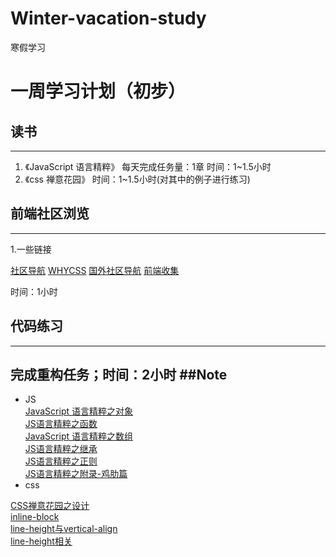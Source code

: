 # Winter-vacation-study
寒假学习


# 一周学习计划（初步）

## 读书
----
1. 《JavaScript 语言精粹》 每天完成任务量：1章  时间：1~1.5小时
2. 《css 禅意花园》  时间：1~1.5小时(对其中的例子进行练习)

## 前端社区浏览
----
   1.一些链接
   
   [社区导航](http://f2er.club/)
   [WHYCSS](http://www.whycss.com/)
   [国外社区导航](http://www.webdesignrepo.com/)
   [前端收集](https://github.com/jikeytang/front-end-collect)
     
   时间：1小时
   
## 代码练习
----
完成重构任务；时间：2小时
##Note
----
* JS  
[JavaScript 语言精粹之对象](https://github.com/luolala/Winter-vacation-study/blob/master/JS/JS%E8%AF%AD%E8%A8%80%E7%B2%BE%E7%B2%B9%E4%B9%8B%E5%AF%B9%E8%B1%A1.md)  
[JS语言精粹之函数](https://github.com/luolala/Winter-vacation-study/blob/master/JS/JS%E8%AF%AD%E8%A8%80%E7%B2%BE%E7%B2%B9%E4%B9%8B%E5%87%BD%E6%95%B0.md)  
[JavaScript 语言精粹之数组](https://github.com/luolala/Winter-vacation-study/blob/master/JS/JS%E8%AF%AD%E8%A8%80%E7%B2%BE%E7%B2%B9%E4%B9%8B%E6%95%B0%E7%BB%84.md)  
[JS语言精粹之继承](https://github.com/luolala/Winter-vacation-study/blob/master/JS/JS%E8%AF%AD%E8%A8%80%E7%B2%BE%E7%B2%B9%E4%B9%8B%E7%BB%A7%E6%89%BF.md)  
[JS语言精粹之正则](https://github.com/luolala/Winter-vacation-study/blob/master/JS/JS%E8%AF%AD%E8%A8%80%E7%B2%BE%E7%B2%B9%E4%B9%8B%E6%AD%A3%E5%88%99.md)  
[JS语言精粹之附录-鸡肋篇](https://github.com/luolala/Winter-vacation-study/blob/master/JS/JS%E8%AF%AD%E8%A8%80%E7%B2%BE%E7%B2%B9%E4%B9%8B%E9%99%84%E5%BD%95-%E9%B8%A1%E8%82%8B%E7%AF%87.md)  
* css  

[CSS禅意花园之设计](https://github.com/luolala/Winter-vacation-study/blob/master/CSS/CSS%E7%A6%85%E6%84%8F%E8%8A%B1%E5%9B%AD%E4%B9%8B%E8%AE%BE%E8%AE%A1.md)  
[inline-block](https://github.com/luolala/Winter-vacation-study/blob/master/CSS/inline-block.md)  
[line-height与vertical-align](https://github.com/luolala/Winter-vacation-study/blob/master/CSS/line-height%20%E4%B8%8Evertical-align.md)  
[line-height相关](https://github.com/luolala/Winter-vacation-study/blob/master/CSS/line-height%E7%9B%B8%E5%85%B3.md)